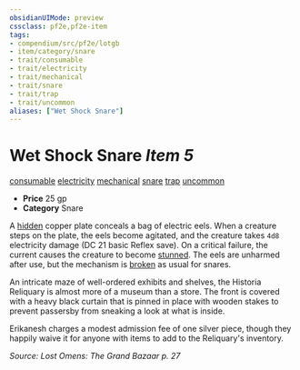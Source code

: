 ```yaml
---
obsidianUIMode: preview
cssclass: pf2e,pf2e-item
tags:
- compendium/src/pf2e/lotgb
- item/category/snare
- trait/consumable
- trait/electricity
- trait/mechanical
- trait/snare
- trait/trap
- trait/uncommon
aliases: ["Wet Shock Snare"]
---
```

# Wet Shock Snare *Item 5*  
[consumable](../../../rules/traits/consumable.md)  [electricity](../../../rules/traits/electricity.md)  [mechanical](../../../rules/traits/mechanical.md)  [snare](../../../rules/traits/snare.md)  [trap](../../../rules/traits/trap.md)  [uncommon](../../../rules/traits/uncommon.md)  

- **Price** 25 gp
- **Category** Snare

A [hidden](../../../rules/conditions.md#Hidden) copper plate conceals a bag of electric eels. When a creature steps on the plate, the eels become agitated, and the creature takes `4d8` electricity damage (DC 21 basic Reflex save). On a critical failure, the current causes the creature to become [stunned](../../../rules/conditions.md#Stunned). The eels are unharmed after use, but the mechanism is [broken](../../../rules/conditions.md#Broken) as usual for snares.

An intricate maze of well-ordered exhibits and shelves, the Historia Reliquary is almost more of a museum than a store. The front is covered with a heavy black curtain that is pinned in place with wooden stakes to prevent passersby from sneaking a look at what is inside.

Erikanesh charges a modest admission fee of one silver piece, though they happily waive it for anyone with items to add to the Reliquary's inventory.

*Source: Lost Omens: The Grand Bazaar p. 27*